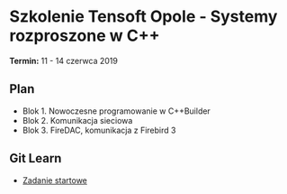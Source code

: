 # Szkolenie Tensoft Opole - Systemy rozproszone w C++

**Termin:** 11 - 14 czerwca 2019

## Plan

* Blok 1. Nowoczesne programowanie w C++Builder
* Blok 2. Komunikacja sieciowa
* Blok 3. FireDAC, komunikacja z Firebird 3

## Git Learn

* [Zadanie startowe](./docs/Starter.md)